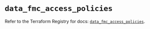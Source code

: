 # `data_fmc_access_policies`

Refer to the Terraform Registry for docs: [`data_fmc_access_policies`](https://registry.terraform.io/providers/ciscodevnet/fmc/1.5.2/docs/data-sources/access_policies).
